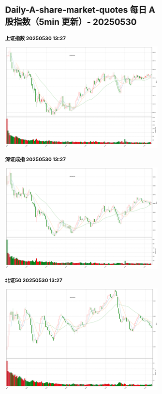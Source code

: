 
# Daily-A-share-market-quotes 每日 A 股指数（5min 更新）- 20250530

### 上证指数 20250530 13:27
![](./fig/2025/5/20250530-sh000001.png)

### 深证成指 20250530 13:27
![](./fig/2025/5/20250530-sz399001.png)

### 北证50 20250530 13:27
![](./fig/2025/5/20250530-bj899050.png)
